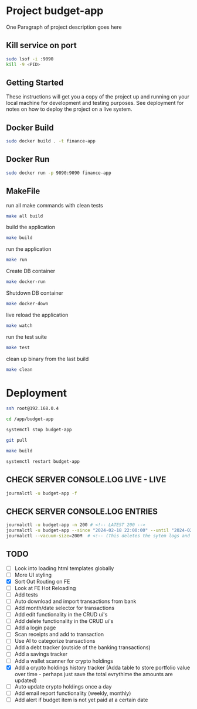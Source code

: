 # Project budget-app

One Paragraph of project description goes here

##  Kill service on port

```bash
sudo lsof -i :9090
kill -9 <PID>
```

## Getting Started

These instructions will get you a copy of the project up and running on your local machine for development and testing purposes. See deployment for notes on how to deploy the project on a live system.

## Docker Build

```bash
sudo docker build . -t finance-app
```
## Docker Run

```bash
sudo docker run -p 9090:9090 finance-app
```

## MakeFile

run all make commands with clean tests
```bash
make all build
```

build the application
```bash
make build
```

run the application
```bash
make run
```

Create DB container
```bash
make docker-run
```

Shutdown DB container
```bash
make docker-down
```

live reload the application
```bash
make watch
```

run the test suite
```bash
make test
```

clean up binary from the last build
```bash
make clean
```

# Deployment

```bash
ssh root@192.168.0.4

cd /app/budget-app

systemctl stop budget-app

git pull

make build

systemctl restart budget-app
```

## CHECK SERVER CONSOLE.LOG LIVE - LIVE
```bash
journalctl -u budget-app -f
```

## CHECK SERVER CONSOLE.LOG ENTRIES
```bash
journalctl -u budget-app -n 200 # <!-- LATEST 200 -->
journalctl -u budget-app --since "2024-02-18 22:00:00" --until "2024-02-21 22:00:00"
journalctl --vacuum-size=200M  # <!-- (This deletes the sytem logs and clear up hard drive space) -->
```

## TODO

- [ ] Look into loading html templates globally
- [ ] More UI styling
- [x] Sort Out Routing on FE
- [ ] Look at FE Hot Reloading
- [ ] Add tests
- [ ] Auto download and import transactions from bank
- [ ] Add month/date selector for transactions
- [ ] Add edit functionality in the CRUD ui's
- [ ] Add delete functionality in the CRUD ui's
- [ ] Add a login page
- [ ] Scan receipts and add to transaction
- [ ] Use AI to categorize transactions
- [ ] Add a debt tracker (outside of the banking transactions)
- [ ] Add a savings tracker
- [ ] Add a wallet scanner for crypto holdings
- [x] Add a crypto holdings history tracker (Adda table to store portfolio value over time - perhaps just save the total evrythime the amounts are updated)
- [ ] Auto update crypto holdings once a day
- [ ] Add email report functionality (weekly, monthly)
- [ ] Add alert if budget item is not yet paid at a certain date